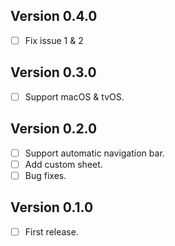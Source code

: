 
## Version 0.4.0

- [ ] Fix issue 1 & 2

## Version 0.3.0

- [ ] Support macOS & tvOS.

## Version 0.2.0

- [ ] Support automatic navigation bar.
- [ ] Add custom sheet.
- [ ] Bug fixes.

## Version 0.1.0

- [ ] First release.

